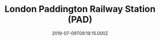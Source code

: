 ---
date: 2019-07-09T09:19:15.000Z
title: London Paddington Railway Station (PAD)
latitude: 51.51639431851036
longitude: -0.17670392990112302
url: http://www.nationalrail.co.uk/stations/pad/details.html
category: checkin
---